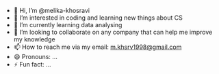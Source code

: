 - 👋 Hi, I’m @melika-khosravi
- 👀 I’m interested in coding and learning new things about CS
- 🌱 I’m currently learning data analysing
- 💞️ I’m looking to collaborate on any company that can help me improve my knowledge
- 📫 How to reach me via my email: m.khsrv1998@gmail.com
- 😄 Pronouns: ...
- ⚡ Fun fact: ...

<!---
melika-khosravi/melika-khosravi is a ✨ special ✨ repository because its `README.md` (this file) appears on your GitHub profile.
You can click the Preview link to take a look at your changes.
--->
